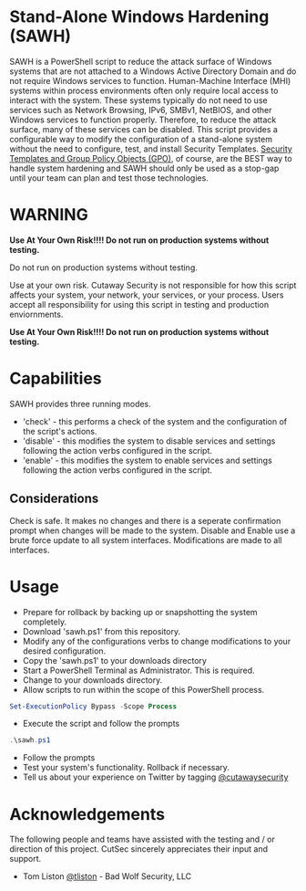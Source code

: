# Stand-Alone Windows Hardening (SAWH)
SAWH is a PowerShell script to reduce the attack surface of Windows systems that are not attached to a Windows Active Directory Domain and do not require Windows services to function. Human-Machine Interface (MHI) systems within process environments often only require local access to interact with the system. These systems typically do not need to use services such as Network Browsing, IPv6, SMBv1, NetBIOS, and other Windows services to function properly. Therefore, to reduce the attack surface, many of these services can be disabled. This script provides a configurable way to modify the configuration of a stand-alone system without the need to configure, test, and install Security Templates. [Security Templates and Group Policy Objects (GPO)](https://docs.microsoft.com/en-us/windows/security/threat-protection/security-compliance-toolkit-10), of course, are the BEST way to handle system hardening and SAWH should only be used as a stop-gap until your team can plan and test those technologies.

# WARNING

**Use At Your Own Risk!!!! Do not run on production systems without testing.**

Do not run on production systems without testing.

Use at your own risk. Cutaway Security is not responsible for how this script affects your system, your network, your services, or your process. Users accept all responsibility for using this script in testing and production enviornments.

**Use At Your Own Risk!!!! Do not run on production systems without testing.**

# Capabilities
SAWH provides three running modes.

* 'check' - this performs a check of the system and the configuration of the script's actions.
* 'disable' - this modifies the system to disable services and settings following the action verbs configured in the script.
* 'enable' - this modifies the system to enable services and settings following the action verbs configured in the script.

## Considerations
Check is safe. It makes no changes and there is a seperate confirmation prompt when changes will be made to the system.
Disable and Enable use a brute force update to all system interfaces. Modifications are made to all interfaces.

# Usage
* Prepare for rollback by backing up or snapshotting the system completely.
* Download 'sawh.ps1' from this repository.
* Modify any of the configurations verbs to change modifications to your desired configuration.
* Copy the 'sawh.ps1' to your downloads directory
* Start a PowerShell Terminal as Administrator. This is required.
* Change to your downloads directory.
* Allow scripts to run within the scope of this PowerShell process.
```powershell
Set-ExecutionPolicy Bypass -Scope Process
```
* Execute the script and follow the prompts
```powershell
.\sawh.ps1
```
* Follow the prompts
* Test your system's functionality. Rollback if necessary.
* Tell us about your experience on Twitter by tagging [@cutawaysecurity](https://twitter.com/cutawaysecurity)


# Acknowledgements
The following people and teams have assisted with the testing and / or direction of this project. CutSec sincerely appreciates their input and support.

* Tom Liston [@tliston](https://twitter.com/tliston) - Bad Wolf Security, LLC